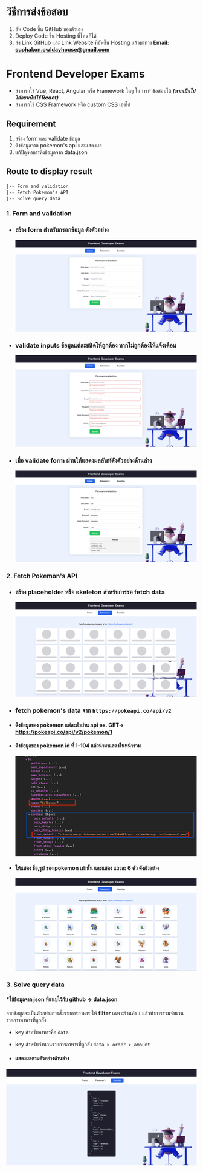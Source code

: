# วิธีการส่งข้อสอบ

1. อัพ Code ขึ้น GitHub ของตัวเอง
2. Deploy Code ขึ้น Hosting ที่ไหนก็ได้
3. ส่ง Link GitHub และ Link Website ที่อัพขึ้น Hosting แล้วมาทาง **Email: suphakon.owldayhouse@gmail.com**

# Frontend Developer Exams

- สามารถใช้ Vue, React, Angular หรือ Framework ใดๆ ในการทำข้อสอบได้ ***(หากเป็นไปได้อยากให้ใช้ React)***
- สามารถใช้ CSS Framework หรือ custom CSS เองได้

## Requirement

1. สร้าง form และ validate ข้อมูล
2. ดึงข้อมูลจาก pokemon's api และแสดงผล
3. แก้ปัญหาการดึงข้อมูลจาก data.json

## Route to display result

    |-- Form and validation
    |-- Fetch Pokemon's API
    |-- Solve query data

### 1. Form and validation

- ### สร้าง form สำหรับกรอกข้อมูล ดังตัวอย่าง
  ![form 1](./images/screen1.jpg)
- ### validate inputs ข้อมูลแต่ละชนิดให้ถูกต้อง หากไม่ถูกต้องให้แจ้งเตือน
  ![form 2](./images/screen2.jpg)
- ### เมื่อ validate form ผ่านให้แสดงผลลัพท์ดังตัวอย่างด้านล่าง
  ![form 3](./images/screen3.jpg)

### 2. Fetch Pokemon's API

- ### สร้าง placeholder หรือ skeleton สำหรับการรอ fetch data
  ![pokemon 1](./images/pokemon1.jpg)
- ### fetch pokemon's data จาก `https://pokeapi.co/api/v2`
- #### ดึงข้อมูลของ pokemon แต่ละตัวผ่าน api ex. GET-> https://pokeapi.co/api/v2/pokemon/1
- #### ดึงข้อมูลของ pokemon id ที่ 1-104 แล้วนำมาแสดงในหน้ารวม
  ![pokemon 2](./images/pokemon2.png)
- #### ให้แสดง ชื่อ,รูป ของ pokemon เท่านั้น และแสดง แถวละ 6 ตัว ดังตัวอย่าง
  ![pokemon 3](./images/pokemon3.png)

### 3. Solve query data

#### \*ใช้ข้อมูลจาก json ที่แนบไว้กับ github -> data.json

จากข้อมูลจะเป็นตัวอย่างการสั่งรายการอาหาร
ให้ **filter** เฉพาะร้านค้า `1` แล้วทำการรวมจำนวนรายการอาหารที่ถูกสั่ง

- key สำหรับอาหารคือ `data`
- key สำหรับจำนวนรายการอาหารที่ถูกสั่ง `data > order > amount`

- #### แสดงผลตามตัวอย่างด้านล่าง
![function 1](./images/function1.jpg)
